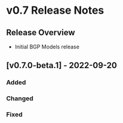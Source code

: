 # v0.7 Release Notes

## Release Overview

- Initial BGP Models release

## [v0.7.0-beta.1] - 2022-09-20

### Added

### Changed

### Fixed
